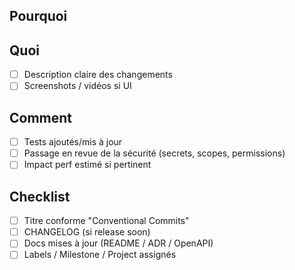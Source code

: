 ## Pourquoi
<!-- Contexte / ticket lié -->

## Quoi
- [ ] Description claire des changements
- [ ] Screenshots / vidéos si UI

## Comment
- [ ] Tests ajoutés/mis à jour
- [ ] Passage en revue de la sécurité (secrets, scopes, permissions)
- [ ] Impact perf estimé si pertinent

## Checklist
- [ ] Titre conforme "Conventional Commits"
- [ ] CHANGELOG (si release soon)
- [ ] Docs mises à jour (README / ADR / OpenAPI)
- [ ] Labels / Milestone / Project assignés
